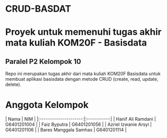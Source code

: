 # CRUD-BASDAT
<h1>Proyek untuk memenuhi tugas akhir mata kuliah KOM20F - Basisdata</h1>
<h2>Paralel P2 Kelompok 10</h2>
Repo ini merupakan tugas akhir dari mata kuliah KOM20F Basisdata untuk membuat aplikasi basisdata dengan metode CRUD (create, read, update, delete).

<h1>Anggota Kelompok</h1>
|          Nama         |     NIM     |
|:---------------------:|:-----------:|
| Hanif Ali Ramdani     | G6401201004 |
| Faiz Byputra          | G6401201056 |
| Azriel Izwanie Arsyi  | G6401201106 |
| Bares Manggala Samhas | G6401201114 |
